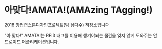 # 아맞다!AMATA!(AMAzing TAgging!)

2018 창업캡스톤디자인프로젝트(팀 심다수) 저장소입니다

"아 맞다!"
AMATA!는 RFID 태그를 이용해 챙겨야되는 물건을 잊지 않게 도와주는 안드로이드 어플리케이션입니다.
